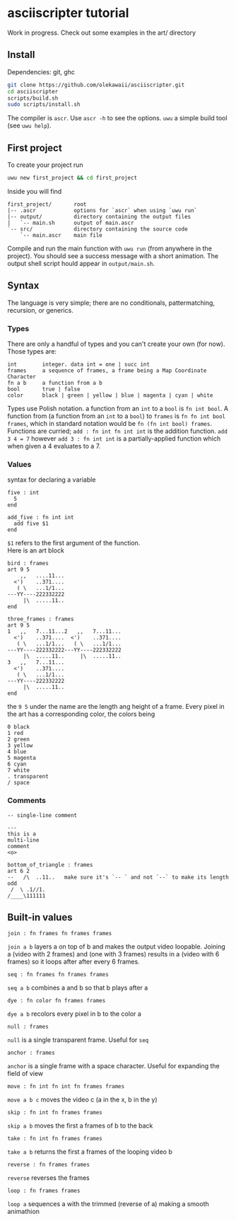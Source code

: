 # asciiscripter tutorial

Work in progress. Check out some examples in the art/ directory

## Install
Dependencies: git, ghc
```sh
git clone https://github.com/olekawaii/asciiscripter.git
cd asciiscripter
scripts/build.sh
sudo scripts/install.sh
```
The compiler is `ascr`. Use `ascr -h` to see the options. `uwu` a simple build
tool (see `uwu help`).

## First project
To create your project run
```sh
uwu new first_project && cd first_project
````
Inside you will find 
```
first_project/       root
|-- .ascr            options for `ascr` when using `uwu run`
|-- output/          directory containing the output files
|   `-- main.sh      output of main.ascr
`-- src/             directory containing the source code
    `-- main.ascr    main file
```
Compile and run the main function with `uwu run` (from anywhere in the project). 
You should see a success message with a short animation. The output shell script 
hould appear in `output/main.sh`.

## Syntax
The language is very simple; there are no conditionals, pattermatching,
recursion, or generics.

### Types
There are only a handful of types and you can't create your own (for now). Those 
types are:
```
int        integer. data int = one | succ int
frames     a sequence of frames, a frame being a Map Coordinate Character
fn a b     a function from a b
bool       true | false
color      black | green | yellow | blue | magenta | cyan | white
```
Types use Polish notation. a function from an `int` to a `bool` is `fn int
bool`. A function from (a function from an `int` to a `bool`) to `frames` is
`fn fn int bool frames`, which in standard notation would be `fn (fn int bool)
frames`. Functions are curried; `add : fn int fn int int` is the addition
function. `add 3 4 = 7` however `add 3 : fn int int` is a partially-applied 
function which when given a 4 evaluates to a 7.

### Values
syntax for declaring a variable
```
five : int
  5
end

add_five : fn int int
  add five $1
end
```
`$1` refers to the first argument of the function.   
Here is an art block
```
bird : frames
art 9 5
    ,,   ....11...
  <')    ..371....
   ( \   ...1/1...
---YY----222332222
     |\  .....11..
end

three_frames : frames
art 9 5
1   ,,   7...11...2   ,,   7...11...
  <')    ..371....  <')    ..371....
   ( \   ...1/1...   ( \   ...1/1...
---YY----222332222---YY----222332222
     |\  .....11..     |\  .....11..
3   ,,   7...11...
  <')    ..371....
   ( \   ...1/1...
---YY----222332222
     |\  .....11..
end
```
the `9 5` under the name are the length ang height of a frame. Every pixel in
the art has a corresponding color, the colors being
```
0 black
1 red
2 green
3 yellow
4 blue
5 magenta
6 cyan
7 white
. transparent
/ space
```

### Comments
```
-- single-line comment

---
this is a
multi-line
comment
<o>

bottom_of_triangle : frames
art 6 2
--   /\  ..11..   make sure it's `-- ` and not `--` to make its length odd
 /  \ .1//1.
/____\111111
```

## Built-in values
```
join : fn frames fn frames frames
```
`join a b` layers a on top of b and makes the output video loopable. Joining a 
(video with 2 frames) and (one with 3 frames) results in a (video with 6 frames) so
it loops after after every 6 frames.
```
seq : fn frames fn frames frames
```
`seq a b` combines a and b so that b plays after a
```
dye : fn color fn frames frames
```
`dye a b` recolors every pixel in b to the color a
```
null : frames
```
`null` is a single transparent frame. Useful for `seq`
```
anchor : frames
```
`anchor` is a single frame with a space character. Useful for expanding the
field of view 
```
move : fn int fn int fn frames frames
```
`move a b c` moves the video c (a in the x, b in the y)
```
skip : fn int fn frames frames 
```
`skip a b` moves the first a frames of b to the back
```
take : fn int fn frames frames
```
`take a b` returns the first a frames of the looping video b
```
reverse : fn frames frames
```
`reverse` reverses the frames
```
loop : fn frames frames
```
`loop a` sequences a with the trimmed (reverse of a) making a smooth 
animathion

